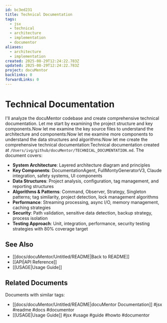 ```yaml
---
id: bc3ed231
title: Technical Documentation
tags:
  - jsx
  - technical
  - architecture
  - implementation
  - documentor
aliases:
  - architecture
  - implementation
created: 2025-08-29T12:24:22.783Z
updated: 2025-08-29T12:24:22.783Z
project: docuMentor
backlinks: 0
forwardLinks: 0
---
```


# Technical Documentation

I'll analyze the docuMentor codebase and create comprehensive technical documentation. Let me start by examining the project structure and key components.Now let me examine the key source files to understand the architecture and components:Now let me examine more components to understand the data structures and algorithms:Now let me create the comprehensive technical documentation:Technical documentation created at `/Users/ivg/github/docuMentor/TECHNICAL_DOCUMENTATION.md`. The document covers:

- **System Architecture**: Layered architecture diagram and principles
- **Key Components**: DocumentationAgent, FullMontyGeneratorV3, Claude integration, safety systems, UI components
- **Data Structures**: Project analysis, configuration, tag management, and reporting structures  
- **Algorithms & Patterns**: Command, Observer, Strategy, Singleton patterns; tag similarity, project detection, lock management algorithms
- **Performance**: Streaming processing, async I/O, memory management, caching strategies
- **Security**: Path validation, sensitive data detection, backup strategy, process isolation
- **Testing Approach**: Unit, integration, performance, security testing strategies with 80% coverage target

## See Also

- [[docs/docuMentor/Untitled/README|Back to README]]
- [[API|API Reference]]
- [[USAGE|Usage Guide]]


## Related Documents

Documents with similar tags:

- [[docs/docuMentor/Untitled/README|docuMentor Documentation]] #jsx #readme #docs #documentor
- [[USAGE|Usage Guide]] #jsx #usage #guide #howto #documentor


